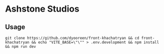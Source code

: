 # Ashstone Studios 

## Usage 


```
git clone https://github.com/dyooreen/front-khachatryan && cd front-khachatryan && echo "VITE_BASE=\"\"" > .env.development && npm install && npm run dev
```